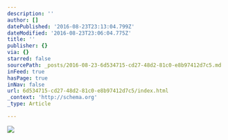 ```yaml
---
description: ''
author: []
datePublished: '2016-08-23T23:13:04.799Z'
dateModified: '2016-08-23T23:06:04.775Z'
title: ''
publisher: {}
via: {}
starred: false
sourcePath: _posts/2016-08-23-6d534715-cd27-48d2-81c0-e8b97412d7c5.md
inFeed: true
hasPage: true
inNav: false
url: 6d534715-cd27-48d2-81c0-e8b97412d7c5/index.html
_context: 'http://schema.org'
_type: Article

---
```

![](https://the-grid-user-content.s3-us-west-2.amazonaws.com/b0b8811f-0659-4506-b6f7-a3554553771c.jpg)